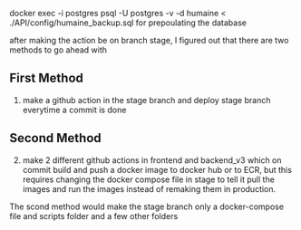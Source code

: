 docker exec -i postgres psql -U postgres -v -d humaine < ./API/config/humaine_backup.sql for prepoulating the database

after making the action be on branch stage, I figured out that there are two methods to go ahead with

## First Method

1. make a github action in the stage branch and deploy stage branch everytime a commit is done

## Second Method

2. make 2 different github actions in frontend and backend_v3 which on commit build and push a docker image to docker hub or to ECR, but this requires changing the docker compose file in stage to tell it pull the images and run the images instead of remaking them in production.

The scond method would make the stage branch only a docker-compose file and scripts folder and a few other folders
